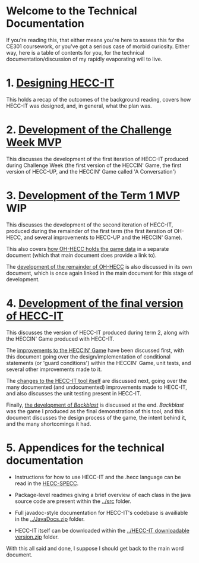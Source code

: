 # Welcome to the Technical Documentation

If you're reading this, that either means you're here to assess this for the CE301 coursework,
or you've got a serious case of morbid curiosity. Either way, here is a table of contents for
you, for the technical documentation/discussion of my rapidly evaporating will to live.


# 1. [Designing HECC-IT](./Designing%20HECC-IT.md)

This holds a recap of the outcomes of the background reading, covers how HECC-IT was designed,
and, in general, what the plan was.

# 2. [Development of the Challenge Week MVP](./Development%20of%20the%20Challenge%20Week%20MVP.md)

This discusses the development of the first iteration of HECC-IT produced during Challenge Week
(the first version of the HECCIN' Game, the first version of HECC-UP, and the HECCIN' Game called
'A Conversation')

# 3. [Development of the Term 1 MVP](./Development%20of%20the%20Term%201%20MVP.md) **WIP**

This discusses the development of the second iteration of HECC-IT, produced during the remainder of
the first term (the first iteration of OH-HECC, and several improvements to HECC-UP and the
HECCIN' Game).

This also covers [how OH-HECC holds the game data](./OH-HECC%20MVP%20editable%20passages,%20editable%20metadata,%20and%20GameDataObject.md)
in a separate document (which that main document does provide a link to).

The [development of the remainder of OH-HECC](./MVP%20Development%20of%20OH-HECC.md) is also discussed
in its own document, which is once again linked in the main document for this stage of development.

# 4. [Development of the final version of HECC-IT](./Final%20version%20development.md)

This discusses the version of HECC-IT produced during term 2, along with the HECCIN' Game produced with
HECC-IT.

The [improvements to the HECCIN' Game](./final%20version%20HECCIN'%20Game.md) have been discussed
first, with this document going over the design/implementation of conditional statements (or
'guard conditions') within the HECCIN' Game, unit tests, and several other improvements made to it.

The [changes to the HECC-IT tool itself](./final%20version%20of%20HECC-IT.md) are discussed
next, going over the many documented (and undocumented) improvements made to HECC-IT, and also
discusses the unit testing present in HECC-IT.

Finally, [the development of *Backblast*](./Backblast.md) is discussed at the end. *Backblast*
was the game I produced as the final demonstration of this tool, and this document discusses
the design process of the game, the intent behind it, and the many shortcomings it had.


# 5. Appendices for the technical documentation

* Instructions for how to use HECC-IT and the .hecc language can be read in the [HECC-SPECC](../Documentation%20for%20HECC-IT/HECC-SPECC.md).

* Package-level readmes giving a brief overview of each class in the java source code are present within the [../src](../src)
  folder.
  
* Full javadoc-style documentation for HECC-IT's codebase is availiable in the [../JavaDocs.zip](../JavaDocs.zip) folder.

* HECC-IT itself can be downloaded within the [../HECC-IT downloadable version.zip](../HECC-IT%20downloadable%20version.zip)
  folder.

With this all said and done, I suppose I should get back to the main word document.